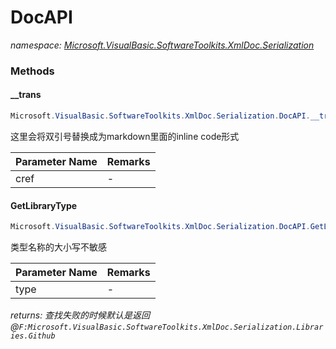 ﻿# DocAPI
_namespace: [Microsoft.VisualBasic.SoftwareToolkits.XmlDoc.Serialization](./index.md)_





### Methods

#### __trans
```csharp
Microsoft.VisualBasic.SoftwareToolkits.XmlDoc.Serialization.DocAPI.__trans(System.String)
```
这里会将双引号替换成为markdown里面的inline code形式

|Parameter Name|Remarks|
|--------------|-------|
|cref|-|


#### GetLibraryType
```csharp
Microsoft.VisualBasic.SoftwareToolkits.XmlDoc.Serialization.DocAPI.GetLibraryType(Microsoft.VisualBasic.Language.Value{System.String})
```
类型名称的大小写不敏感

|Parameter Name|Remarks|
|--------------|-------|
|type|-|


_returns: 查找失败的时候默认是返回@``F:Microsoft.VisualBasic.SoftwareToolkits.XmlDoc.Serialization.Libraries.Github``_


